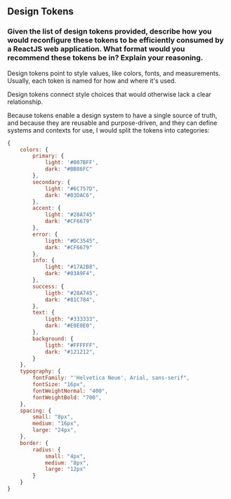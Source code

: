 ## Design Tokens

### Given the list of design tokens provided, describe how you would reconfigure these tokens to be efficiently consumed by a ReactJS web application. What format would you recommend these tokens be in? Explain your reasoning.

Design tokens point to style values, like colors, fonts, and measurements. Usually, each token is named for how and where it's used.

Design tokens connect style choices that would otherwise lack a clear relationship.

Because tokens enable a design system to have a single source of truth, and because they are reusable and purpose-driven, and they can define systems and contexts for use, I would split the tokens into categories:

```javascript
{
    colors: {
        primary: {
            light: '#007BFF',
            dark: "#BB86FC"
        },
        secondary: {
            light: "#6C757D",
            dark: "#03DAC6",
        },
        accent: {
            light: "#28A745"
            dark: "#CF6679"
        },
        error: {
            ligth: "#DC3545",
            dark: "#CF6679"
        },
        info: {
            light: "#17A2B8",
            dark: "#03A9F4",
        },
        success: {
            ligth: "#28A745",
            dark: "#81C784",
        },
        text: {
            ligth: "#333333",
            dark: "#E0E0E0",
        },
        background: {
            ligth: "#FFFFFF",
            dark: "#121212",
        }
    },
    typography: {
        fontFamily: "'Helvetica Neue', Arial, sans-serif",
        fontSize: "16px",
        fontWeightNormal: "400",
        fontWeightBold: "700",
    },
    spacing: {
        small: "8px",
        medium: "16px",
        large: "24px",
    },
    border: {
        radius: {
            small: "4px",
            medium: "8px",
            large: "12px"
        }
    }
}
```
